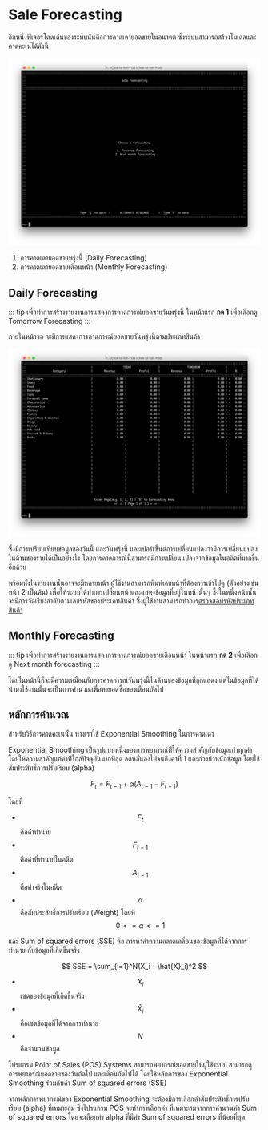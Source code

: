 # Sale Forecasting
อีกหนึ่งฟีเจอร์โดดเด่นของระบบนั่นคือการคาดเดายอดขายในอนาคต ซึ่งระบบสามารถสร้างโมเดลและคาดคะเนได้ดังนี้

![](./src/forecast-home.png)

1. การคาดเดายอดขายพรุ่งนี้ (Daily Forecasting)
2. การคาดเดายอดขายเดือนหน้า (Monthly Forecasting)

## Daily Forecasting
::: tip
เพื่อทำการสร้างรายงานการแสดงการคาดการณ์ยอดขายวันพรุ่งนี้
ในหน้าแรก **กด 1** เพื่อเลือกดู​ Tomorrow Forecasting
:::

ภายในหน้าจอ จะมีการแสดงการคาดการณ์ยอดขายวันพรุ่งนี้ตามประเภทสินค้า

![](./src/forecast-tmrw.png)

ซึ่งมีการเปรียบเทียบข้อมูลของวันนี้ และวันพรุ่งนี้ และเปอร์เซ็นต์การเปลี่ยนแปลงว่ามีการเปลี่ยนแปลงในด้านของรายได้เป็นอย่างไร โดยการคาดการณ์นี้สามารถมีการเปลี่ยนแปลงจากข้อมูลในอดีตที่มากขึ้นอีกด้วย

พร้อมทั้งในรายงานนั้นอาจจะมีหลายหน้า ผู้ใช้งานสามารถพิมพ์เลขหน้าที่ต้องการเข้าไปดู (ตัวอย่างเช่นหน้า 2 เป็นต้น) เพื่อให้ระบบได้ทำการเปลี่ยนหน้าและแสดงข้อมูลที่อยู่ในหน้านั้นๆ ซึ่งในหนึ่งหน้านั้นจะมีการจัดเรียงลำดับตามเลขรหัสของประเภทสินค้า ซึ่งผู้ใช้งานสามารถทำการ[ตรวจสอบรหัสประเภทสินค้า](../inventory/)

## Monthly Forecasting
::: tip
เพื่อทำการสร้างรายงานการแสดงการคาดการณ์ยอดขายเดือนหน้า
ในหน้าแรก **กด 2** เพื่อเลือกดู Next month forecasting
:::

โดยในหน้านี้ก็จะมีความเหมือนกับการคาดการณ์วันพรุ่งนี้ในด้านของข้อมูลที่ถูกแสดง แต่ในข้อมูลที่ได้นำมาใช้งานนั้นจะเป็นการคำนวณเพื่อหายอดซึ้อของเดือนถัดไป

## หลักการคำนวณ
สำหรับวิธีการคาดคะเนนั้น ทางเราใช้ Exponential Smoothing ในการคาดเดา

Exponential Smoothing เป็นรูปแบบหนึ่งของการพยากรณ์ท่ีให้ความสําคัญกับข้อมูลเก่าทุกค่า โดยให้ความสําคัญแก่ค่าท่ีใกล้ปัจจุบันมากท่ีสุด ลดหลั่นลงไปจนถึงค่าที่ 1 และถ่วงน้ําหนักข้อมูล โดยใช้สัมประสิทธิ์การปรับเรียบ (alpha)

$$
F_t = F_{t-1} + \alpha(A_{t-1} - F_{t-1} )
$$

โดยที่
- $$ F_t $$ คือค่าทำนาย
- $$F_{t-1}$$ คือค่าที่ทำนายในอดีต
- $$A_{t-1}$$ คือค่าจริงในอดีต
- $$\alpha$$ คือสัมประสิทธิ์การปรับเรียบ (Weight) โดยที่ $$0 <= \alpha <= 1$$

และ Sum of squared errors (SSE) คือ การหาค่าความคลาดเคลื่อนของข้อมูลที่ได้จากการทำนาย กับข้อมูลที่เกิดขึ้นจริง

$$
SSE = \sum_{i=1}^N(X_i - \hat{X}_i)^2
$$

- $$X_i$$ เซตของข้อมูลที่เกิดขึ้นจริง
- $$\hat{X}_i$$ คือเซตข้อมูลที่ได้จากการทำนาย
- $$N$$ คือจำนวนข้อมูล

โปรแกรม Point of Sales (POS) Systems สามารถพยากรณ์ยอดขายให้ผู้ใช้ระบบ สามารถดูการพยากรณ์ยอดขายของวันถัดไป และเดือนถัดไปได้ โดยใช้หลักการของ Exponential Smoothing ร่วมกับค่า Sum of squared errors (SSE)

จากหลักการพยากรณ์ของ Exponential Smoothing จะต้องมีการเลือกค่าสัมประสิทธิ์การปรับเรียบ (alpha) ที่เหมาะสม ซึ่งโปรแกรม POS จะทำการเลือกค่า ที่เหมาะสมจากการคำนวนค่า Sum of squared errors โดยจะเลือกค่า alpha ที่มีค่า Sum of squared errors ที่น้อยที่สุด
